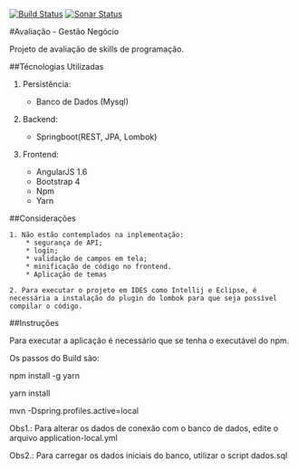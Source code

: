 [![Build Status](https://travis-ci.org/tecdanilo/gestao-negocios.svg?branch=master)](https://travis-ci.org/tecdanilo/gestao-negocios)
[![Sonar Status](https://sonarcloud.io/api/project_badges/measure?project=com.nexxera%3Agestao-negocio&metric=alert_status)](https://sonarcloud.io/dashboard?id=com.nexxera%3Agestao-negocio)

#Avaliação - Gestão Negócio

Projeto de avaliação de skills de programação.

##Técnologias Utilizadas

1. Persistência:
    * Banco de Dados (Mysql)

2. Backend:
    * Springboot(REST, JPA, Lombok)

3. Frontend:
    * AngularJS  1.6 
    * Bootstrap 4
    * Npm
    * Yarn


##Considerações

    1. Não estão contemplados na inplementação:
        * segurança de API;
        * login;
        * validação de campos em tela;
        * minificação de código no frontend.
        * Aplicação de temas
    
    2. Para executar o projeto em IDES como Intellij e Eclipse, é necessária a instalação do plugin do lombok para que seja possível compilar o código.

##Instruções

Para executar a aplicação é necessário que se tenha o executável do npm.

Os passos do Build são:

npm install -g yarn

yarn install

mvn -Dspring.profiles.active=local

Obs1.: Para alterar os dados de conexão com o banco de dados, edite o arquivo application-local.yml

Obs2.: Para carregar os dados iniciais do banco, utilizar o script dados.sql


